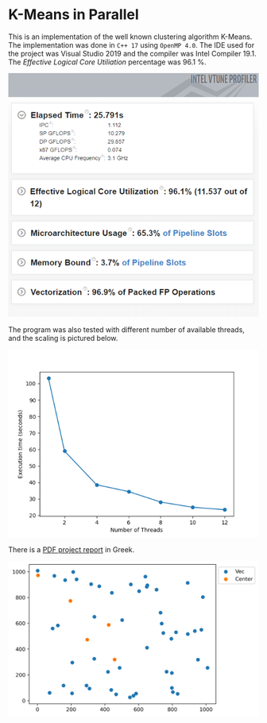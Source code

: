 # K-Means in Parallel
This is an implementation of the well known clustering algorithm K-Means. The implementation was done in `C++ 17` using `OpenMP 4.0`. The IDE used for the project was Visual Studio 2019 and the compiler was Intel Compiler 19.1. The *Effective Logical Core Utiliation* percentage was 96.1 %. 

![Effective Logical Core Utilization Percentage](performance.PNG "Effective Logical Core Utilization Percentage")

The program was also tested with different number of available threads, and the scaling is pictured below.

![Thread Parallelism Convergence](convergence.png "Thread Parallelism Convergence")

There is a [PDF project report](parallel-programming-lab-2.pdf) in Greek.

![Demo](kmeans.gif)
